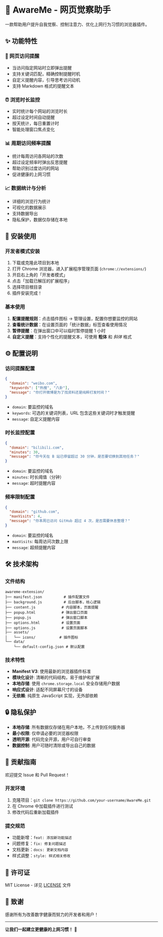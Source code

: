 # 🧠 AwareMe - 网页觉察助手

一款帮助用户提升自我觉察、控制注意力、优化上网行为习惯的浏览器插件。

## ✨ 功能特性

### 🔔 网页访问提醒
- 当访问指定网站时立即弹出提醒
- 支持关键词匹配，精确控制提醒时机
- 自定义提醒内容，引导思考访问动机
- 支持 Markdown 格式的提醒文本

### ⏰ 浏览时长监控
- 实时统计每个网站的浏览时长
- 超过设定时间自动提醒
- 按天统计，每日重置计时
- 智能处理窗口焦点变化

### 📊 周期访问频率提醒
- 统计每周访问各网站的次数
- 超过设定频率时弹出反思提醒
- 帮助识别过度访问的网站
- 促进健康的上网习惯

### 📈 数据统计与分析
- 详细的浏览行为统计
- 可视化的数据展示
- 支持数据导出
- 隐私保护，数据仅存储在本地

## 🚀 安装使用

### 开发者模式安装

1. 下载或克隆此项目到本地
2. 打开 Chrome 浏览器，进入扩展程序管理页面 (`chrome://extensions/`)
3. 开启右上角的「开发者模式」
4. 点击「加载已解压的扩展程序」
5. 选择项目根目录
6. 插件安装完成！

### 基本使用

1. **配置提醒规则**：点击插件图标 → 管理设置，配置你想要监控的网站
2. **查看统计数据**：在设置页面的「统计数据」标签查看使用情况
3. **暂停提醒**：在弹出窗口中可以临时暂停提醒 1 小时
4. **自定义提醒**：支持个性化的提醒文本，可使用 **粗体** 和 *斜体* 格式

## ⚙️ 配置说明

### 访问提醒配置

```json
{
  "domain": "weibo.com",
  "keywords": ["热搜", "八卦"],
  "message": "你打开微博是为了找资料还是纯粹打发时间？"
}
```

- `domain`: 要监控的域名
- `keywords`: 可选的关键词列表，URL 包含这些关键词时才触发提醒
- `message`: 自定义提醒内容

### 时长监控配置

```json
{
  "domain": "bilibili.com",
  "minutes": 30,
  "message": "你今天在 B 站已停留超过 30 分钟，是否要切换到其他任务？"
}
```

- `domain`: 要监控的域名
- `minutes`: 时长阈值（分钟）
- `message`: 超时提醒内容

### 频率限制配置

```json
{
  "domain": "github.com",
  "maxVisits": 4,
  "message": "你本周已访问 GitHub 超过 4 次，是否需要休息整理？"
}
```

- `domain`: 要监控的域名
- `maxVisits`: 每周访问次数上限
- `message`: 超频提醒内容

## 🛠️ 技术架构

### 文件结构

```
awareme-extension/
├── manifest.json          # 插件配置文件
├── background.js          # 后台脚本，核心逻辑
├── content.js            # 内容脚本，页面提醒
├── popup.html            # 弹出窗口页面
├── popup.js              # 弹出窗口脚本
├── options.html          # 设置页面
├── options.js            # 设置页面脚本
├── assets/
│   └── icons/           # 插件图标
└── data/
    └── default-config.json # 默认配置
```

### 技术特性

- **Manifest V3**: 使用最新的浏览器插件标准
- **模块化设计**: 清晰的代码结构，易于维护和扩展
- **本地存储**: 使用 `chrome.storage.local` 安全存储用户数据
- **响应式设计**: 适配不同屏幕尺寸的设备
- **无依赖**: 纯原生 JavaScript 实现，无外部依赖

## 🔒 隐私保护

- **本地存储**: 所有数据仅存储在用户本地，不上传到任何服务器
- **最小权限**: 仅申请必要的浏览器权限
- **透明开源**: 代码完全开源，用户可自行审查
- **数据控制**: 用户可随时清除或导出自己的数据

## 🤝 贡献指南

欢迎提交 Issue 和 Pull Request！

### 开发环境

1. 克隆项目：`git clone https://github.com/your-username/AwareMe.git`
2. 在 Chrome 中加载插件进行测试
3. 修改代码后重新加载插件

### 提交规范

- 功能新增：`feat: 添加新功能描述`
- 问题修复：`fix: 修复问题描述`
- 文档更新：`docs: 更新文档内容`
- 样式调整：`style: 样式相关修改`

## 📄 许可证

MIT License - 详见 [LICENSE](LICENSE) 文件

## 🙏 致谢

感谢所有为改善数字健康而努力的开发者和用户！

---

**让我们一起建立更健康的上网习惯！** 🌟